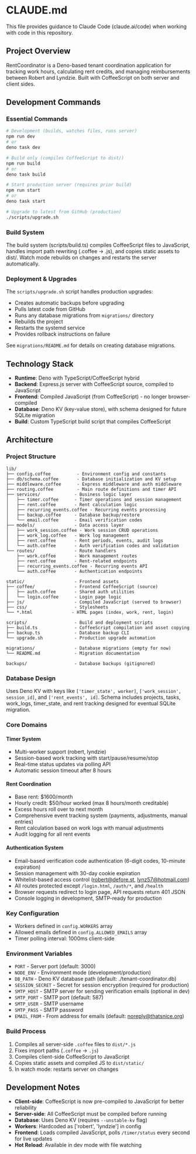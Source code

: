 # CLAUDE.md

This file provides guidance to Claude Code (claude.ai/code) when working with code in this repository.

## Project Overview

RentCoordinator is a Deno-based tenant coordination application for tracking work hours, calculating rent credits, and managing reimbursements between Robert and Lyndzie. Built with CoffeeScript on both server and client sides.

## Development Commands

### Essential Commands
```bash
# Development (builds, watches files, runs server)
npm run dev
# or
deno task dev

# Build only (compiles CoffeeScript to dist/)
npm run build
# or
deno task build

# Start production server (requires prior build)
npm run start
# or
deno task start

# Upgrade to latest from GitHub (production)
./scripts/upgrade.sh
```

### Build System
The build system (scripts/build.ts) compiles CoffeeScript files to JavaScript, handles import path rewriting (.coffee → .js), and copies static assets to dist/. Watch mode rebuilds on changes and restarts the server automatically.

### Deployment & Upgrades
The `scripts/upgrade.sh` script handles production upgrades:
- Creates automatic backups before upgrading
- Pulls latest code from GitHub
- Runs any database migrations from `migrations/` directory
- Rebuilds the project
- Restarts the systemd service
- Provides rollback instructions on failure

See `migrations/README.md` for details on creating database migrations.

## Technology Stack

- **Runtime**: Deno with TypeScript/CoffeeScript hybrid
- **Backend**: Express.js server with CoffeeScript source, compiled to JavaScript
- **Frontend**: Compiled JavaScript (from CoffeeScript) - no longer browser-compiled
- **Database**: Deno KV (key-value store), with schema designed for future SQLite migration
- **Build**: Custom TypeScript build script that compiles CoffeeScript

## Architecture

### Project Structure
```
lib/
├── config.coffee          - Environment config and constants
├── db/schema.coffee       - Database initialization and KV setup
├── middleware.coffee      - Express middleware and auth middleware
├── routing.coffee         - Main route definitions and timer API
├── services/             - Business logic layer
│   ├── timer.coffee      - Timer operations and session management
│   ├── rent.coffee       - Rent calculation logic
│   ├── recurring_events.coffee - Recurring events processing
│   ├── backup.coffee     - Database backup/restore
│   └── email.coffee      - Email verification codes
├── models/               - Data access layer
│   ├── work_session.coffee - Work session CRUD operations
│   ├── work_log.coffee   - Work log management
│   ├── rent.coffee       - Rent periods, events, audit logs
│   └── auth.coffee       - Auth verification codes and validation
└── routes/               - Route handlers
    ├── work.coffee       - Work management routes
    ├── rent.coffee       - Rent-related endpoints
    ├── recurring_events.coffee - Recurring events API
    └── auth.coffee       - Authentication endpoints

static/                   - Frontend assets
├── coffee/               - Frontend CoffeeScript (source)
│   ├── auth.coffee       - Shared auth utilities
│   └── login.coffee      - Login page logic
├── js/                   - Compiled JavaScript (served to browser)
├── css/                  - Stylesheets
└── *.html               - HTML pages (index, work, rent, login)

scripts/                  - Build and deployment scripts
├── build.ts              - CoffeeScript compilation and asset copying
├── backup.ts             - Database backup CLI
└── upgrade.sh            - Production upgrade automation

migrations/               - Database migrations (empty for now)
└── README.md             - Migration documentation

backups/                  - Database backups (gitignored)
```

### Database Design
Uses Deno KV with keys like `['timer_state', worker]`, `['work_session', session_id]`, and `['rent_events', id]`. Schema includes projects, tasks, work_logs, timer_state, and rent tracking designed for eventual SQLite migration.

### Core Domains

#### Timer System
- Multi-worker support (robert, lyndzie)
- Session-based work tracking with start/pause/resume/stop
- Real-time status updates via polling API
- Automatic session timeout after 8 hours

#### Rent Coordination
- Base rent: $1600/month
- Hourly credit: $50/hour worked (max 8 hours/month creditable)
- Excess hours roll over to next month
- Comprehensive event tracking system (payments, adjustments, manual entries)
- Rent calculation based on work logs with manual adjustments
- Audit logging for all rent events

#### Authentication System
- Email-based verification code authentication (6-digit codes, 10-minute expiration)
- Session management with 30-day cookie expiration
- Whitelist-based access control (robert@defore.st, lynz57@hotmail.com)
- All routes protected except `/login.html`, `/auth/*`, and `/health`
- Browser requests redirect to login page, API requests return 401 JSON
- Console logging in development, SMTP-ready for production

### Key Configuration
- Workers defined in `config.WORKERS` array
- Allowed emails defined in `config.ALLOWED_EMAILS` array
- Timer polling interval: 1000ms client-side

### Environment Variables
- `PORT` - Server port (default: 3000)
- `NODE_ENV` - Environment mode (development/production)
- `DB_PATH` - Deno KV database path (default: ./tenant-coordinator.db)
- `SESSION_SECRET` - Secret for session encryption (required for production)
- `SMTP_HOST` - SMTP server for sending verification emails (optional in dev)
- `SMTP_PORT` - SMTP port (default: 587)
- `SMTP_USER` - SMTP username
- `SMTP_PASS` - SMTP password
- `EMAIL_FROM` - From address for emails (default: noreply@thatsnice.org)

### Build Process
1. Compiles all server-side `.coffee` files to `dist/*.js`
2. Fixes import paths (`.coffee` → `.js`)
3. Compiles client-side CoffeeScript to JavaScript
4. Copies static assets and compiled JS to `dist/static/`
5. In watch mode: restarts server on changes

## Development Notes

- **Client-side**: CoffeeScript is now pre-compiled to JavaScript for better reliability
- **Server-side**: All CoffeeScript must be compiled before running
- **Database**: Uses Deno KV (requires `--unstable-kv` flag)
- **Workers**: Hardcoded as ['robert', 'lyndzie'] in config
- **Frontend**: Loads compiled JavaScript, polls `/timer/status` every second for live updates
- **Hot Reload**: Available in dev mode with file watching
